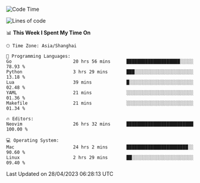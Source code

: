 <!--START_SECTION:waka-->
![Code Time](http://img.shields.io/badge/Code%20Time-1%2C329%20hrs%2029%20mins-blue)

![Lines of code](https://img.shields.io/badge/From%20Hello%20World%20I%27ve%20Written-269.5%20thousand%20lines%20of%20code-blue)

📊 **This Week I Spent My Time On** 

```text
🕑︎ Time Zone: Asia/Shanghai

💬 Programming Languages: 
Go                       20 hrs 56 mins      ████████████████████░░░░░   78.93 % 
Python                   3 hrs 29 mins       ███░░░░░░░░░░░░░░░░░░░░░░   13.18 % 
Lua                      39 mins             █░░░░░░░░░░░░░░░░░░░░░░░░   02.48 % 
YAML                     21 mins             ░░░░░░░░░░░░░░░░░░░░░░░░░   01.36 % 
Makefile                 21 mins             ░░░░░░░░░░░░░░░░░░░░░░░░░   01.34 % 

🔥 Editors: 
Neovim                   26 hrs 32 mins      █████████████████████████   100.00 % 

💻 Operating System: 
Mac                      24 hrs 2 mins       ███████████████████████░░   90.60 % 
Linux                    2 hrs 29 mins       ██░░░░░░░░░░░░░░░░░░░░░░░   09.40 % 
```


 Last Updated on 28/04/2023 06:28:13 UTC
<!--END_SECTION:waka-->

